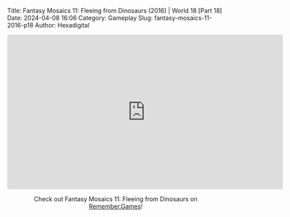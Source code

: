 Title: Fantasy Mosaics 11: Fleeing from Dinosaurs (2016) | World 18 [Part 18]
Date: 2024-04-08 16:06
Category: Gameplay
Slug: fantasy-mosaics-11-2016-p18
Author: Hexadigital

<center><iframe src="https://www.youtube.com/embed/aYWPQtqmlP0?feature=oembed" allow="accelerometer; autoplay; encrypted-media; gyroscope; picture-in-picture" width="640" height="360" frameborder="0"></iframe>

Check out Fantasy Mosaics 11: Fleeing from Dinosaurs on [Remember.Games](https://remember.games/game/8363/fantasy-mosaics-11-fleeing-from-dinosaurs/)!</center>